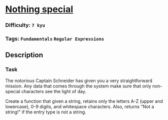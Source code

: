 # [Nothing special](https://www.codewars.com/kata/57029e77005264a3b9000eb5)

### Difficulty: `7 kyu`

### Tags: `Fundamentals` `Regular Expressions`

## Description

### Task

The notorious Captain Schneider has given you a very straightforward mission. Any data that comes through the system make sure that only non-special characters see the light of day.

Create a function that given a string, retains only the letters A-Z (upper and lowercase), 0-9 digits, and whitespace characters. Also, returns "Not a string!" if the entry type is not a string.